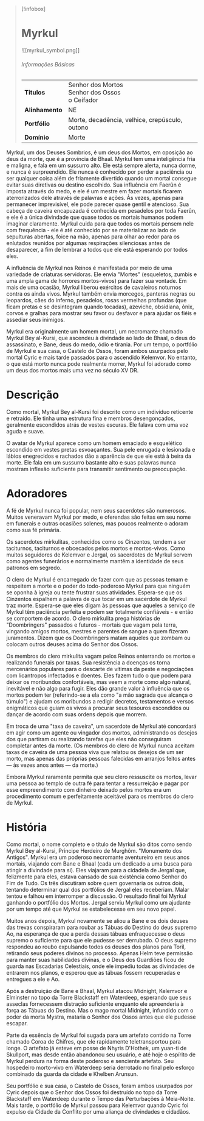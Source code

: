 > [!infobox]
> # Myrkul
> ![[myrkul_symbol.png]]
> ###### Informações Básicas
> | | |
> | ---- | ---- |
> | **Titulos** | Senhor dos Mortos<br/>Senhor dos Ossos<br/>o Ceifador |
> | **Alinhamento** | NE |
> | **Portfólio** | Morte, decadência, velhice, crepúsculo, outono |
> | **Domínio** | Morte |

Myrkul, um dos Deuses Sombrios, é um deus dos Mortos, em oposição ao deus da morte, que é a província de Bhaal. Myrkul tem uma inteligência fria e maligna, e fala em um sussurro alto. Ele está sempre alerta, nunca dorme, e nunca é surpreendido. Ele nunca é conhecido por perder a paciência ou ser qualquer coisa além de friamente divertido quando um mortal consegue evitar suas diretivas ou destino escolhido. Sua influência em Faerûn é imposta através do medo, e ele é um mestre em fazer mortais ficarem aterrorizados dele através de palavras e ações. Às vezes, apenas para permanecer imprevisível, ele pode parecer quase gentil e atencioso. Sua cabeça de caveira encapuzada é conhecida em pesadelos por toda Faerûn, e ele é a única divindade que quase todos os mortais humanos podem imaginar claramente. Myrkul cuida para que todos os mortais pensem nele com frequência - ele é até conhecido por se materializar ao lado de sepulturas abertas, foice na mão, apenas para olhar ao redor para os enlutados reunidos por algumas respirações silenciosas antes de desaparecer, a fim de lembrar a todos que ele está esperando por todos eles.

A influência de Myrkul nos Reinos é manifestada por meio de uma variedade de criaturas servidoras. Ele envia "Mortes" (esqueletos, zumbis e uma ampla gama de horrores mortos-vivos) para fazer sua vontade. Em mais de uma ocasião, Myrkul liberou exércitos de cavaleiros noturnos contra os ainda vivos. Myrkul também envia morcegos, panteras negras ou leopardos, cães do inferno, pesadelos, rosas vermelhas profundas (que ficam pretas e se desintegram quando tocadas), azeviche, obsidiana, ônix, corvos e gralhas para mostrar seu favor ou desfavor e para ajudar os fiéis e assediar seus inimigos.

Myrkul era originalmente um homem mortal, um necromante chamado Myrkul Bey al-Kursi, que ascendeu à divindade ao lado de Bhaal, o deus do assassinato, e Bane, deus do medo, ódio e tirania. Por um tempo, o portfólio de Myrkul e sua casa, o Castelo de Ossos, foram ambos usurpados pelo mortal Cyric e mais tarde passados ​​para o ascendido Kelemvor. No entanto, o que está morto nunca pode realmente morrer, Myrkul foi adorado como um deus dos mortos mais uma vez no século XV DR.

# Descrição
Como mortal, Myrkul Bey al-Kursi foi descrito como um indivíduo reticente e retraído. Ele tinha uma estrutura fina e membros desengonçados, geralmente escondidos atrás de vestes escuras. Ele falava com uma voz aguda e suave.

O avatar de Myrkul aparece como um homem emaciado e esquelético escondido em vestes pretas esvoaçantes. Sua pele enrugada e lesionada e lábios enegrecidos e rachados dão a aparência de que ele está à beira da morte. Ele fala em um sussurro bastante alto e suas palavras nunca mostram inflexão suficiente para transmitir sentimento ou preocupação.

# Adoradores

A fé de Myrkul nunca foi popular, nem seus sacerdotes são numerosos. Muitos veneravam Myrkul por medo, e oferendas são feitas em seu nome em funerais e outras ocasiões solenes, mas poucos realmente o adoram como sua fé primária.

Os sacerdotes mirkulitas, conhecidos como os Cinzentos, tendem a ser taciturnos, taciturnos e obcecados pelos mortos e mortos-vivos. Como muitos seguidores de Kelemvor e Jergal, os sacerdotes de Myrkul servem como agentes funerários e normalmente mantêm a identidade de seus patronos em segredo.

O clero de Myrkul é encarregado de fazer com que as pessoas temam e respeitem a morte e o poder do todo-poderoso Myrkul para que ninguém se oponha à igreja ou tente frustrar suas atividades. Espera-se que os Cinzentos espalhem a palavra de que tocar em um sacerdote de Myrkul traz morte. Espera-se que eles digam às pessoas que aqueles a serviço de Myrkul têm paciência perfeita e podem ser totalmente confiáveis ​​- e então se comportem de acordo. O clero mirkulita prega histórias de "Doombringers" passados ​​e futuros - mortais que vagam pela terra, vingando amigos mortos, mestres e parentes de sangue a quem fizeram juramentos. Dizem que os Doombringers matam aqueles que zombam ou colocam outros deuses acima do Senhor dos Ossos.

Os membros do clero mirkulita vagam pelos Reinos enterrando os mortos e realizando funerais por taxas. Sua resistência a doenças os torna mercenários populares para o descarte de vítimas da peste e negociações com licantropos infectados e doentes. Eles fazem tudo o que podem para deixar os moribundos confortáveis, mas veem a morte como algo natural, inevitável e não algo para fugir. Eles dão grande valor à influência que os mortos podem ter (referindo-se a ela como "a mão sagrada que alcança o túmulo") e ajudam os moribundos a redigir decretos, testamentos e versos enigmáticos que guiam os vivos a procurar seus tesouros escondidos ou dançar de acordo com suas ordens depois que morrem.

Em troca de uma "taxa de caveira", um sacerdote de Myrkul até concordará em agir como um agente ou vingador dos mortos, administrando os desejos dos que partiram ou realizando tarefas que eles não conseguiram completar antes da morte. (Os membros do clero de Myrkul nunca aceitam taxas de caveira de uma pessoa viva que relatou os desejos de um ser morto, mas apenas das próprias pessoas falecidas em arranjos feitos antes — às vezes anos antes — da morte.)

Embora Myrkul raramente permita que seu clero ressuscite os mortos, levar uma pessoa ao templo de outra fé para tentar a ressurreição e pagar por esse empreendimento com dinheiro deixado pelos mortos era um procedimento comum e perfeitamente aceitável para os membros do clero de Myrkul.

# História
Como mortal, o nome completo e o título de Myrkul são ditos como sendo Myrkul Bey al-Kursi, Príncipe Herdeiro de Murghôm. "Monumento dos Antigos". Myrkul era um poderoso necromante aventureiro em seus anos mortais, viajando com Bane e Bhaal (cada um dedicado a uma busca para atingir a divindade para si). Eles viajaram para a cidadela de Jergal que, felizmente para eles, estava cansado de sua existência como Senhor do Fim de Tudo. Os três discutiram sobre quem governaria os outros dois, tentando determinar qual dos portfólios de Jergal eles receberiam. Malar tentou e falhou em interromper a discussão. O resultado final foi Myrkul ganhando o portfólio dos Mortos. Jergal serviu Myrkul como um ajudante por um tempo até que Myrkul se estabelecesse em seu novo papel.

Muitos anos depois, Myrkul novamente se aliou a Bane e os dois deuses das trevas conspiraram para roubar as Tábuas do Destino do deus supremo Ao, na esperança de que a perda dessas tábuas enfraquecesse o deus supremo o suficiente para que ele pudesse ser derrubado. O deus supremo respondeu ao roubo expulsando todos os deuses dos planos para Toril, retirando seus poderes divinos no processo. Apenas Helm teve permissão para manter suas habilidades divinas, e o Deus dos Guardiões ficou de guarda nas Escadarias Celestiais, onde ele impediu todas as divindades de entrarem nos planos, e esperou que as tábuas fossem recuperadas e entregues a ele e Ao.

Após a destruição de Bane e Bhaal, Myrkul atacou Midnight, Kelemvor e Elminster no topo da Torre Blackstaff em Waterdeep, esperando que seus asseclas fornecessem distração suficiente enquanto ele apreenderia à força as Tábuas do Destino. Mas o mago mortal Midnight, infundido com o poder da morta Mystra, mataria o Senhor dos Ossos antes que ele pudesse escapar.

Parte da essência de Myrkul foi sugada para um artefato contido na Torre chamado Coroa de Chifres, que ele rapidamente teletransportou para longe. O artefato já esteve em posse de Nhyris D'Hothek, um yuan-ti de Skullport, mas desde então abandonou seu usuário, e até hoje o espírito de Myrkul perdura na forma deste poderoso e senciente artefato. Seu hospedeiro morto-vivo em Waterdeep seria derrotado no final pelo esforço combinado da guarda da cidade e Khelben Arunsun.

Seu portfólio e sua casa, o Castelo de Ossos, foram ambos usurpados por Cyric depois que o Senhor dos Ossos foi destruído no topo da Torre Blackstaff em Waterdeep durante o Tempo das Perturbações à Meia-Noite. Mais tarde, o portfólio de Myrkul passou para Kelemvor quando Cyric foi expulso da Cidade da Conflito por uma aliança de divindades e cidadãos.